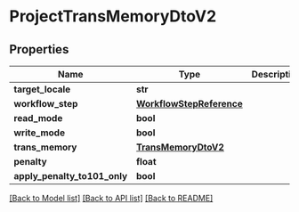 # ProjectTransMemoryDtoV2

## Properties
Name | Type | Description | Notes
------------ | ------------- | ------------- | -------------
**target_locale** | **str** |  | [optional] 
**workflow_step** | [**WorkflowStepReference**](WorkflowStepReference.md) |  | [optional] 
**read_mode** | **bool** |  | [optional] 
**write_mode** | **bool** |  | [optional] 
**trans_memory** | [**TransMemoryDtoV2**](TransMemoryDtoV2.md) |  | [optional] 
**penalty** | **float** |  | [optional] 
**apply_penalty_to101_only** | **bool** |  | [optional] 

[[Back to Model list]](../README.md#documentation-for-models) [[Back to API list]](../README.md#documentation-for-api-endpoints) [[Back to README]](../README.md)



